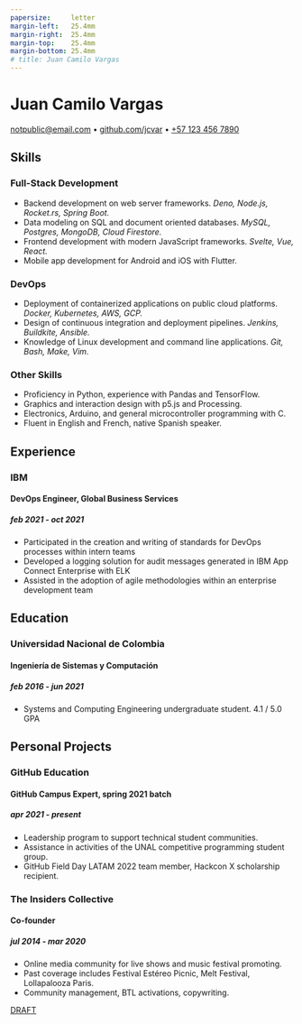 ```yaml
---
papersize:     letter
margin-left:   25.4mm
margin-right:  25.4mm
margin-top:    25.4mm
margin-bottom: 25.4mm
# title: Juan Camilo Vargas
---
```

# Juan Camilo Vargas

[notpublic@email.com](mailto:notpublic@email.com)
•
[github.com/jcvar][github]
•
[+57 123 456 7890](tel:+571234567890)

## Skills

### Full-Stack Development
- Backend development on web server frameworks.
  _Deno, Node.js, Rocket.rs, Spring Boot._
- Data modeling on SQL and document oriented databases.
  _MySQL, Postgres, MongoDB, Cloud Firestore._
- Frontend development with modern JavaScript frameworks.
  _Svelte, Vue, React._
- Mobile app development for Android and iOS with Flutter.

### DevOps
- Deployment of containerized applications on public cloud platforms.
  _Docker, Kubernetes, AWS, GCP._
- Design of continuous integration and deployment pipelines.
  _Jenkins, Buildkite, Ansible._
- Knowledge of Linux development and command line applications.
  _Git, Bash, Make, Vim._

### Other Skills
- Proficiency in Python, experience with Pandas and TensorFlow.
- Graphics and interaction design with p5.js and Processing.
- Electronics, Arduino, and general microcontroller programming with C.
- Fluent in English and French, native Spanish speaker.

## Experience

### IBM
#### DevOps Engineer, Global Business Services
##### feb 2021 - oct 2021
- Participated in the creation and writing of standards for DevOps processes within intern teams
- Developed a logging solution for audit messages generated in IBM App Connect Enterprise with ELK
- Assisted in the adoption of agile methodologies within an enterprise development team 

## Education

### Universidad Nacional de Colombia

<!--
#### Especialización en Gobierno Electrónico
##### feb 2021 - dec 2021
- Graduate student in Electronic Governance, early admission
-->

#### Ingeniería de Sistemas y Computación
##### feb 2016 - jun 2021
- Systems and Computing Engineering undergraduate student. 4.1 / 5.0 GPA

<!--
## Programming Projects

### [GraderUN][graderun]
#### Microservices based application for school management (university coursework)
##### jul - dec 2020
- Developed part of the web frontend with Vue and part of its GraphQL API gateway
- Built one of its underlying microservices in Rust

### BitBillet
#### Custom built ticketing solution
##### sep - oct 2018
- Developed a Node.js application to manage ticket check-in for a 150+ attendee concert
-->

## Personal Projects

### GitHub Education
#### GitHub Campus Expert, spring 2021 batch
##### apr 2021 - present
- Leadership program to support technical student communities.
- Assistance in activities of the UNAL competitive programming student group.
- GitHub Field Day LATAM 2022 team member, Hackcon X scholarship recipient.

### The Insiders Collective
#### Co-founder
##### jul 2014 - mar 2020
- Online media community for live shows and music festival promoting.
- Past coverage includes Festival Estéreo Picnic, Melt Festival, Lollapalooza Paris.
- Community management, BTL activations, copywriting.

<!--
### World Cube Association
#### WCA Delegate, Colombia
##### apr 2015 - apr 2017
- Organize and manage local Speedcubing competitions and oversee their
compliance with WCA regulations
- Remote reporting, event planning, mediation with competitors and general public
-->

[DRAFT][resume]

<!--- Links -->
[github]: https://github.com/jcvar "jcvar on GitHub"
[graderun]: https://github.com/graderun "GraderUN on GitHub"
[resume]: https://github.com/jcvar/resume "Résumé on GitHub"
